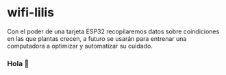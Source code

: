 # wifi-lilis
Con el poder de una tarjeta ESP32 recopilaremos datos sobre coindiciones en las que plantas crecen, a futuro se usarán para entrenar una computadora a optimizar y automatizar su cuidado.
### Hola 👋

<!--
**JojOnlyPlants/JojOnlyPlants**  Vamos a ✨divertirnos y aprender ✨ 
si lees esto estas viendo mi primer proyecto personal (auqnue originalmente era un proyecto escolar).
Vamos a monitorear distintas coindiciones de crecimiento de plantas, almacenarlas y ordenarlas para entrenar una computadora a automatizar su cuidado.
Pero deja te hablo de mi
- 🔭 Actualmente estudio la Licenciatura en Matemáticas en la Facultad de Ciencias de la UNAM en México
- 🌱 Mis conocimientos de programación e informática estan en desarrollo, llevo medio año aprendiendo diferente lenguajes y herramientas, entre ellos:
-Python y Julia, tengo un fuerte interés en Ciencia de Datos, Machine Learning y desarrollo de IA
-Arduino, principalmente enfocado a IoT, pero en general me encanta ver la programación traducido a lo físico.
-Manejo de SQL, MQTT y Bases de Datos
-Proximamente: Desarrollo web en Java y React, ¡quiero compartir mi trabajo de diferentes maneras!
- 🤔 Cualquier comentario, sugerencia o idea es altamente apreciada, después de todo aún soy un novato.
- 📫 ubícame en mi correo electrónico luisjruiz@ciencias.unam.mx o en mis otras redes halladas en mi link https://linktr.ee/jojlyplants
-->
